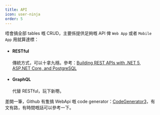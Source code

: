 ```yaml
---
title: API
icon: user-ninja
order: 5
---
```


唔會搞全部 tables 嘅 CRUD，主要係提供足夠嘅 API 俾 ``Web App`` 或者 ``Mobile App`` 用就算達標：

- #### RESTful
  
  傳統方式，可以十拿九穩。參考：[Building REST APIs with .NET 5, ASP.NET Core, and PostgreSQL](https://www.endpointdev.com/blog/2021/07/dotnet-5-web-api/)
  
- #### GraphQL
  
  代替 RESTful，玩下新嘢。　
  

差開一筆，Github 有隻搞 WebApi 嘅 code generator：[CodeGenerator3](https://github.com/capesean/codegenerator3)，有文有路，有時間嘅話可以參考一下。